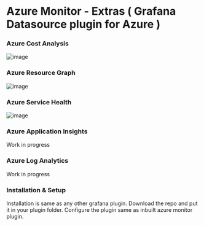# Azure Monitor - Extras ( Grafana Datasource plugin for Azure )

### Azure Cost Analysis

![image](https://user-images.githubusercontent.com/153843/82420435-9d5b1800-9a77-11ea-818e-7b57b0f6353c.png)

### Azure Resource Graph

![image](https://user-images.githubusercontent.com/153843/82420772-178b9c80-9a78-11ea-8294-2d0500aa3592.png)

### Azure Service Health

![image](https://user-images.githubusercontent.com/153843/83039982-abd89f00-a036-11ea-98ed-d7fd5dd69141.png)

### Azure Application Insights

Work in progress

### Azure Log Analytics

Work in progress

### Installation & Setup

Installation is same as any other grafana  plugin. Download the repo and put it in your plugin folder. Configure the plugin same as inbuilt azure monitor plugin.
